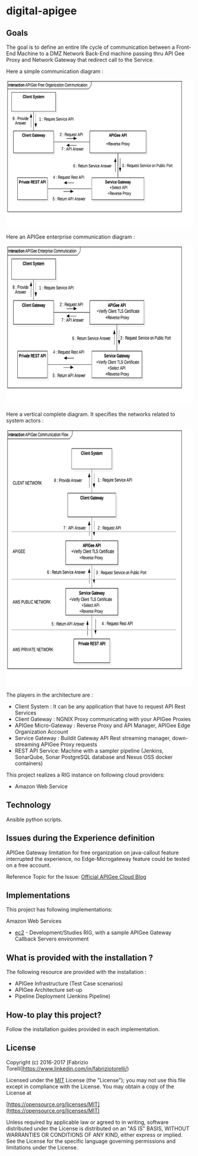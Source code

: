 # digital-apigee

## Goals

The goal is to define an entire life cycle of communication between a Front-End Machine to a DMZ Network Back-End machine passing thru API Gee Proxy and Network Gateway that redirect call to the Service.

Here a simple communication diagram :

<p align="center"><img width="744" height="397" src="/images/arch-simple.png"></p>

Here an APIGee enterprise communication diagram :

<p align="center"><img width="744" height="429" src="/images/arch-enterprise.png"></p>

Here a vertical complete diagram. It specifies the networks related to system actors :

<p align="center"><img width="744" height="690" src="/images/arch-complete-vertical.png"></p>

The players in the architecture are :
* Client System : It can be any application that have to request API Rest Services
* Client Gateway : NGNIX Proxy communicating with your APIGee Proxies
* APIGee Micro-Gateway : Reverse Proxy and API Manager, APIGee Edge Organization Account
* Service Gateway : Buildit Gateway API Rest streaming manager, down-streaming APIGee Proxy requests
* REST API Service: Machine with a sampler pipeline (Jenkins, SonarQube, Sonar PostgreSQL database and Nexus OSS docker containers)

This project realizes a RIG instance on following cloud providers:
* Amazon Web Service

## Technology

Ansible python scripts.


## Issues during the Experience definition

APIGee Gateway limitation for free organization on java-callout feature interrupted the experience, no Edge-Microgateway feature could be tested on a free account.

Reference Topic for the Issue: [Official APIGee Cloud Blog](https://apigee.cloud.answerhub.com/questions/37212/edge-micro-gateway-233-beta-configurations-not-dow.html)


## Implementations

This project has following implementations:

Amazon Web Services
* [ec2](/digitalrig-apigee-riglet/ec2) - Development/Studies RIG, with a sample APIGee Gateway Callback Servers environment

## What is provided with the installation ?

The following resource are provided with the installation :
* APIGee Infrastructure (Test Case scenarios)
* APIGee Architecture set-up
* Pipeline Deployment (Jenkins Pipeline)

## How-to play this project?

Follow the installation guides provided in each implementation.

## License

Copyright (c) 2016-2017 [Fabrizio Torelli]https://www.linkedin.com/in/fabriziotorelli/)

Licensed under the [MIT](/LICENSE) License (the "License");
you may not use this file except in compliance with the License.
You may obtain a copy of the License at

[https://opensource.org/licenses/MIT](https://opensource.org/licenses/MIT)

Unless required by applicable law or agreed to in writing, software
distributed under the License is distributed on an "AS IS" BASIS,
WITHOUT WARRANTIES OR CONDITIONS OF ANY KIND, either express or implied.
See the License for the specific language governing permissions and
limitations under the License.
